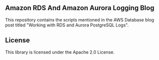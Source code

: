 ## Amazon RDS And Amazon Aurora Logging Blog

This repository contains the scripts mentioned in the AWS Database blog post titled "Working with RDS and Aurora PostgreSQL
Logs".


## License

This library is licensed under the Apache 2.0 License. 
